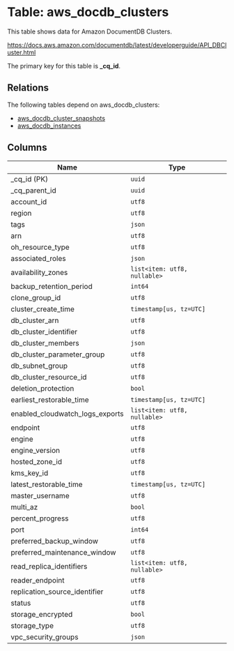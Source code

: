 # Table: aws_docdb_clusters

This table shows data for Amazon DocumentDB Clusters.

https://docs.aws.amazon.com/documentdb/latest/developerguide/API_DBCluster.html

The primary key for this table is **_cq_id**.

## Relations

The following tables depend on aws_docdb_clusters:
  - [aws_docdb_cluster_snapshots](aws_docdb_cluster_snapshots.md)
  - [aws_docdb_instances](aws_docdb_instances.md)

## Columns

| Name          | Type          |
| ------------- | ------------- |
|_cq_id (PK)|`uuid`|
|_cq_parent_id|`uuid`|
|account_id|`utf8`|
|region|`utf8`|
|tags|`json`|
|arn|`utf8`|
|oh_resource_type|`utf8`|
|associated_roles|`json`|
|availability_zones|`list<item: utf8, nullable>`|
|backup_retention_period|`int64`|
|clone_group_id|`utf8`|
|cluster_create_time|`timestamp[us, tz=UTC]`|
|db_cluster_arn|`utf8`|
|db_cluster_identifier|`utf8`|
|db_cluster_members|`json`|
|db_cluster_parameter_group|`utf8`|
|db_subnet_group|`utf8`|
|db_cluster_resource_id|`utf8`|
|deletion_protection|`bool`|
|earliest_restorable_time|`timestamp[us, tz=UTC]`|
|enabled_cloudwatch_logs_exports|`list<item: utf8, nullable>`|
|endpoint|`utf8`|
|engine|`utf8`|
|engine_version|`utf8`|
|hosted_zone_id|`utf8`|
|kms_key_id|`utf8`|
|latest_restorable_time|`timestamp[us, tz=UTC]`|
|master_username|`utf8`|
|multi_az|`bool`|
|percent_progress|`utf8`|
|port|`int64`|
|preferred_backup_window|`utf8`|
|preferred_maintenance_window|`utf8`|
|read_replica_identifiers|`list<item: utf8, nullable>`|
|reader_endpoint|`utf8`|
|replication_source_identifier|`utf8`|
|status|`utf8`|
|storage_encrypted|`bool`|
|storage_type|`utf8`|
|vpc_security_groups|`json`|